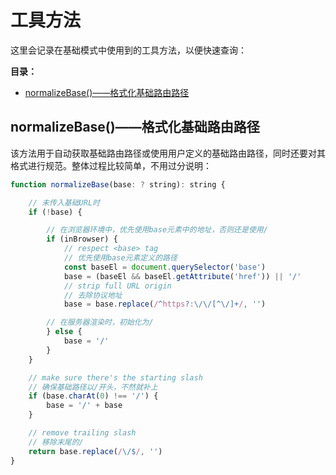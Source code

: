 # 工具方法

这里会记录在基础模式中使用到的工具方法，以便快速查询：

**目录：**

- [normalizeBase()——格式化基础路由路径](#normalizebase%e6%a0%bc%e5%bc%8f%e5%8c%96%e5%9f%ba%e7%a1%80%e8%b7%af%e7%94%b1%e8%b7%af%e5%be%84)

## normalizeBase()——格式化基础路由路径

该方法用于自动获取基础路由路径或使用用户定义的基础路由路径，同时还要对其格式进行规范。整体过程比较简单，不用过分说明：

```js
function normalizeBase(base: ? string): string {

    // 未传入基础URL时
    if (!base) {

        // 在浏览器环境中，优先使用base元素中的地址，否则还是使用/
        if (inBrowser) {
            // respect <base> tag
            // 优先使用base元素定义的路径
            const baseEl = document.querySelector('base')
            base = (baseEl && baseEl.getAttribute('href')) || '/'
            // strip full URL origin
            // 去除协议地址
            base = base.replace(/^https?:\/\/[^\/]+/, '')

        // 在服务器渲染时，初始化为/
        } else {
            base = '/'
        }
    }

    // make sure there's the starting slash
    // 确保基础路径以/开头，不然就补上
    if (base.charAt(0) !== '/') {
        base = '/' + base
    }

    // remove trailing slash
    // 移除末尾的/
    return base.replace(/\/$/, '')
}
```
